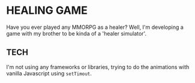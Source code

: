 # HEALING GAME

Have you ever played any MMORPG as a healer? Well, I'm developing a game with my brother to be kinda of a 'healer simulator'.

## TECH

I'm not using any frameworks or libraries, trying to do the animations with vanilla Javascript using `setTimout`.
